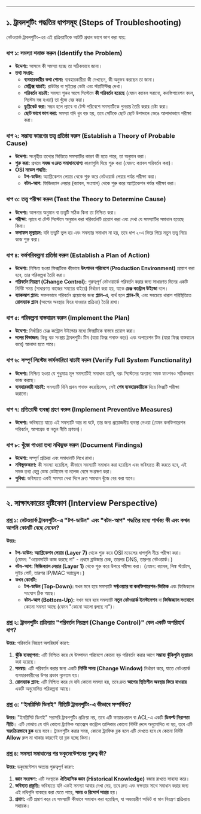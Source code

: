 
---

## ১. ট্রাবলশুটিং পদ্ধতির ধাপসমূহ (Steps of Troubleshooting)

নেটওয়ার্ক ট্রাবলশুটিং-এর এই প্রক্রিয়াটিকে আটটি প্রধান ভাগে ভাগ করা যায়:

### ধাপ ১: সমস্যা শনাক্ত করুন (Identify the Problem)
* **উদ্দেশ্য:** আসলে কী সমস্যা হচ্ছে তা সঠিকভাবে জানা।
* **তথ্য সংগ্রহ:**
    * **ব্যবহারকারীর কথা শোনা:** ব্যবহারকারীরা কী দেখছেন, কী অনুভব করছেন তা জানা।
    * **মেট্রিক্স যাচাই:** রাউটার বা সুইচের ডেটা এবং স্ট্যাটিস্টিক্স দেখা।
    * **পরিবর্তন যাচাই:** সমস্যা শুরুর আগে সিস্টেমে **কী পরিবর্তন হয়েছে** (যেমন ক্যাবল সরানো, কনফিগারেশন বদল, সিস্টেম বন্ধ হওয়া) তা খুঁজে বের করা।
    * **ডুপ্লিকেট করা:** সম্ভব হলে ল্যাবে বা টেস্ট পরিবেশে সমস্যাটিকে পুনরায় তৈরি করার চেষ্টা করা।
    * **ছোট ভাগে ভাগ করা:** সমস্যা যদি খুব বড় হয়, তবে সেটিকে ছোট ছোট উপাদানে ভেঙে আলাদাভাবে পরীক্ষা করা।

### ধাপ ২: সম্ভাব্য কারণের তত্ত্ব প্রতিষ্ঠা করুন (Establish a Theory of Probable Cause)
* **উদ্দেশ্য:** সংগৃহীত তথ্যের ভিত্তিতে সমস্যাটির কারণ কী হতে পারে, তা অনুমান করা।
* **শুরু করা:** প্রথমে **সহজ ও দ্রুত সমাধানযোগ্য** কারণগুলি দিয়ে শুরু করা (যেমন: ক্যাবল পরিবর্তন করা)।
* **OSI মডেল পদ্ধতি:**
    * **টপ-ডাউন:** অ্যাপ্লিকেশন লেয়ার থেকে শুরু করে নেটওয়ার্ক লেয়ার পর্যন্ত পরীক্ষা করা।
    * **বটম-আপ:** ফিজিক্যাল লেয়ার (ক্যাবল, সংযোগ) থেকে শুরু করে অ্যাপ্লিকেশন পর্যন্ত পরীক্ষা করা।

### ধাপ ৩: তত্ত্ব পরীক্ষা করুন (Test the Theory to Determine Cause)
* **উদ্দেশ্য:** আপনার অনুমান বা তত্ত্বটি সঠিক কিনা তা নিশ্চিত করা।
* **পরীক্ষা:** ল্যাবে বা টেস্ট সিস্টেমে অনুমান করা পরিবর্তনটি প্রয়োগ করা এবং দেখা যে সমস্যাটির সমাধান হয়েছে কিনা।
* **ফলাফল মূল্যায়ন:** যদি তত্ত্বটি ভুল হয় এবং সমস্যার সমাধান না হয়, তবে ধাপ ২-এ ফিরে গিয়ে নতুন তত্ত্ব নিয়ে কাজ শুরু করা।

### ধাপ ৪: কর্মপরিকল্পনা প্রতিষ্ঠা করুন (Establish a Plan of Action)
* **উদ্দেশ্য:** নিশ্চিত হওয়া ফিক্সটিকে কীভাবে **উৎপাদন পরিবেশে (Production Environment)** প্রয়োগ করা হবে, তার পরিকল্পনা তৈরি করা।
* **পরিবর্তন নিয়ন্ত্রণ (Change Control):** গুরুত্বপূর্ণ নেটওয়ার্কে পরিবর্তন করার জন্য সাধারণত দিনের একটি নির্দিষ্ট সময় (সাধারণত কাজের সময়ের বাইরে) নির্ধারণ করা হয়, যাকে **চেঞ্জ কন্ট্রোল উইন্ডো** বলে।
* **ব্যাকআপ প্ল্যান:** সফলভাবে পরিবর্তন প্রয়োগের জন্য **প্ল্যান-এ**, ব্যর্থ হলে **প্ল্যান-বি**, এবং সবচেয়ে খারাপ পরিস্থিতিতে **রোলব্যাক প্ল্যান** (আগের অবস্থায় ফিরে যাওয়ার প্রক্রিয়া) তৈরি রাখা।

### ধাপ ৫: পরিকল্পনা বাস্তবায়ন করুন (Implement the Plan)
* **উদ্দেশ্য:** নির্ধারিত চেঞ্জ কন্ট্রোল উইন্ডোর মধ্যে ফিক্সটিকে বাস্তবে প্রয়োগ করা।
* **দলের বিভাজন:** কিছু বড় সংস্থায় ট্রাবলশুটিং টিম (যারা ফিক্স শনাক্ত করে) এবং অপারেশন টিম (যারা ফিক্স বাস্তবায়ন করে) আলাদা হতে পারে।

### ধাপ ৬: সম্পূর্ণ সিস্টেম কার্যকারিতা যাচাই করুন (Verify Full System Functionality)
* **উদ্দেশ্য:** নিশ্চিত হওয়া যে শুধুমাত্র মূল সমস্যাটিই সমাধান হয়নি, বরং সিস্টেমের অন্যান্য সমস্ত ফাংশনও সঠিকভাবে কাজ করছে।
* **ব্যবহারকারী যাচাই:** সমস্যাটি যিনি প্রথম শনাক্ত করেছিলেন, সেই **শেষ ব্যবহারকারীকে** দিয়ে ফিক্সটি পরীক্ষা করানো।

### ধাপ ৭: প্রতিরোধী ব্যবস্থা গ্রহণ করুন (Implement Preventive Measures)
* **উদ্দেশ্য:** ভবিষ্যতে যাতে এই সমস্যাটি আর না ঘটে, তার জন্য প্রয়োজনীয় ব্যবস্থা নেওয়া (যেমন কনফিগারেশন পরিবর্তন, আপগ্রেড বা নতুন নীতি প্রণয়ন)।

### ধাপ ৮: খুঁজে পাওয়া তথ্য নথিভুক্ত করুন (Document Findings)
* **উদ্দেশ্য:** সম্পূর্ণ প্রক্রিয়া এবং সমাধানটি লিখে রাখা।
* **নথিভুক্তকরণ:** কী সমস্যা হয়েছিল, কীভাবে সমস্যাটি সমাধান করা হয়েছিল এবং ভবিষ্যতে কী করতে হবে, এই সমস্ত তথ্য হেল্প ডেস্ক ডেটাবেস বা নলেজ বেসে সংরক্ষণ করা।
* **সুবিধা:** ভবিষ্যতে একই সমস্যা দেখা দিলে দ্রুত সমাধান খুঁজে বের করা যাবে।

---

## ২. সাক্ষাৎকারের দৃষ্টিকোণ (Interview Perspective)

### প্রশ্ন ১: নেটওয়ার্ক ট্রাবলশুটিং-এ "টপ-ডাউন" এবং "বটম-আপ" পদ্ধতির মধ্যে পার্থক্য কী এবং কখন আপনি কোনটি বেছে নেবেন?

**উত্তর:**
* **টপ-ডাউন:** **অ্যাপ্লিকেশন লেয়ার (Layer 7)** থেকে শুরু করে OSI মডেলের ধাপগুলি নীচে পরীক্ষা করা। (যেমন: "ওয়েবসাইট কাজ করছে না" - প্রথমে ব্রাউজার চেক, তারপর DNS, তারপর নেটওয়ার্ক।)
* **বটম-আপ:** **ফিজিক্যাল লেয়ার (Layer 1)** থেকে শুরু করে উপরে পরীক্ষা করা। (যেমন: ক্যাবল, লিঙ্ক স্ট্যাটাস, সুইচ পোর্ট, তারপর IP/MAC অ্যাড্রেস।)
* **কখন কোনটি:**
    * **টপ-ডাউন (Top-Down):** যখন মনে হবে সমস্যাটি **সফ্টওয়্যার বা কনফিগারেশন-ভিত্তিক** এবং ফিজিক্যাল সংযোগ ঠিক আছে।
    * **বটম-আপ (Bottom-Up):** যখন মনে হবে সমস্যাটি **নতুন নেটওয়ার্ক ইনস্টলেশন** বা **ফিজিক্যাল সংযোগে** কোনো সমস্যা আছে (যেমন "কোনো আলো জ্বলছে না")।

### প্রশ্ন ২: ট্রাবলশুটিং প্রক্রিয়ায় "পরিবর্তন নিয়ন্ত্রণ (Change Control)" কেন একটি অপরিহার্য ধাপ?

**উত্তর:** পরিবর্তন নিয়ন্ত্রণ অপরিহার্য কারণ:
1.  **ঝুঁকি ব্যবস্থাপনা:** এটি নিশ্চিত করে যে উত্পাদন পরিবেশে কোনো বড় পরিবর্তন করার আগে **সম্ভাব্য ঝুঁকিগুলি মূল্যায়ন** করা হয়েছে।
2.  **সমন্বয়:** এটি পরিবর্তন করার জন্য একটি **নির্দিষ্ট সময় (Change Window)** নির্ধারণ করে, যাতে নেটওয়ার্ক ব্যবহারকারীদের উপর প্রভাব ন্যূনতম হয়।
3.  **রোলব্যাক প্ল্যান:** এটি নিশ্চিত করে যে যদি কোনো সমস্যা হয়, তবে দ্রুত **আগের স্থিতিশীল অবস্থায় ফিরে যাওয়ার** একটি অনুমোদিত পরিকল্পনা আছে।

### প্রশ্ন ৩: "ইমপ্লিসিট ডিনাই" নীতিটি ট্রাবলশুটিং-এ কীভাবে সম্পর্কিত?

**উত্তর:** "ইমপ্লিসিট ডিনাই" সরাসরি ট্রাবলশুটিং প্রক্রিয়া নয়, তবে এটি ফায়ারওয়াল বা ACL-এ একটি **ডিফল্ট নিরাপত্তা নীতি**। এটি বোঝায় যে যদি কোনো ট্র্যাফিক অ্যাক্সেস কন্ট্রোল তালিকার কোনো নির্দিষ্ট রুলে অনুমোদিত না হয়, তবে এটি **স্বয়ংক্রিয়ভাবে ব্লক** হয়ে যাবে। ট্রাবলশুটিং করার সময়, কোনো ট্র্যাফিক ব্লক হলে এটি দেখতে হবে যে কোনো নির্দিষ্ট **Allow** রুল না থাকার কারণেই তা ব্লক হচ্ছে কিনা।

### প্রশ্ন ৪: সমস্যা সমাধানের পর ডকুমেন্টেশনের গুরুত্ব কী?

**উত্তর:** ডকুমেন্টেশন অত্যন্ত গুরুত্বপূর্ণ কারণ:
1.  **জ্ঞান সংরক্ষণ:** এটি সংস্থাকে **ঐতিহাসিক জ্ঞান (Historical Knowledge)** বজায় রাখতে সাহায্য করে।
2.  **ভবিষ্যত প্রস্তুতি:** ভবিষ্যতে যদি একই সমস্যা আবার দেখা দেয়, তবে দ্রুত এবং দক্ষতার সাথে সমাধান করার জন্য এই নথিগুলি ব্যবহার করা যেতে পারে, **সময় ও রিসোর্স সাশ্রয়** হয়।
3.  **প্রমাণ:** এটি প্রমাণ করে যে সমস্যাটি কীভাবে সমাধান করা হয়েছিল, যা অভ্যন্তরীণ অডিট বা মান নিয়ন্ত্রণ প্রক্রিয়ায় সহায়ক।
